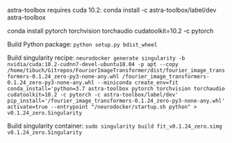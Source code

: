 astra-toolbox requires cuda 10.2: conda install -c astra-toolbox/label/dev astra-toolbox

conda install pytorch torchvision torchaudio cudatoolkit=10.2 -c pytorch

Build Python package:
`python setup.py bdist_wheel`

Build singularity recipe:
`neurodocker generate singularity -b nvidia/cuda:10.2-cudnn7-devel-ubuntu18.04 -p apt --copy /home/tibuch/Gitrepos/FourierImageTransformer/dist/fourier_image_transformers-0.1.24_zero-py3-none-any.whl /fourier_image_transformers-0.1.24_zero-py3-none-any.whl --miniconda create_env=fit conda_install='python=3.7 astra-toolbox pytorch torchvision torchaudio cudatoolkit=10.2 -c pytorch -c astra-toolbox/label/dev' pip_install='/fourier_image_transformers-0.1.24_zero-py3-none-any.whl' activate=true --entrypoint "/neurodocker/startup.sh python" > v0.1.24_zero.Singularity`

Build singularity container:
`sudo singularity build fit_v0.1.24_zero.simg v0.1.24_zero.Singularity`
